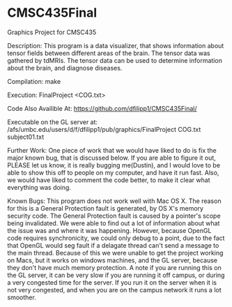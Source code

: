 CMSC435Final
============

Graphics Project for CMSC435

Description:
This program is a data visualizer, that shows information about tensor fields between different areas of the brain. The tensor data was gathered by tdMRIs. The tensor data can be used to determine information about the brain, and diagnose diseases.

Compilation:
make

Execution:
FinalProject <COG.txt> <subject file>

Code Also Availible At:
https://github.com/dfilipp1/CMSC435Final/

Executable on the GL server at:
/afs/umbc.edu/users/d/f/dfilipp1/pub/graphics/FinalProject COG.txt subject01.txt

Further Work:
One piece of work that we would have liked to do is fix the major known bug, that is discussed below. If you are able to figure it out, PLEASE let us know, it is really bugging me(Dustin), and I would love to be able to show this off to people on my computer, and have it run fast.
Also, we would have liked to comment the code better, to make it clear what everything was doing.

Known Bugs:
This program does not work well with Mac OS X. The reason for this is a General Protection fault is generated, by OS X's memory security code. The General Protection fault is caused by a pointer's scope being invalidated. We were able to find out a lot of information about what the issue was and where it was happening. However, because OpenGL code requires synchronicity, we could only debug to a point, due to the fact that OpenGL would seg fault if a delagate thread can't send a message to the main thread. Because of this we were unable to get the project working on Macs, but it works on windows machines, and the GL server, because they don't have much memory protection.
A note if you are running this on the GL server, it can be very slow if you are running it off campus, or during a very congested time for the server. If you run it on the server when it is not very congested, and when you are on the campus network it runs a lot smoother.
